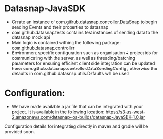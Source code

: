 Datasnap-JavaSDK
================
* Create an instance of com.github.datasnap.controller.DataSnap to begin sending Events and their properties to datasnap
* com.github.datasnap.tests contains test instances of sending data to the datasnap mock api
* Main logic is contained withing the following package: com.github.datasnap.controller
* Environment specific configuration such as organisation & project ids for communicating with the server, as well as threading/batching parameters for ensuring efficient client side integration can be updated here: com.github.datasnap.controller.DataSendingConfig , otherwise the defaults in com.github.datasnap.utils.Defaults will be used

Configuration:
=============
* We have made available a jar file that can be integrated with your project. It is available in the following location:
https://s3-us-west-2.amazonaws.com/datasnap-ios-builds/datasnap-JavaSDK-1.0.jar

Configuration details for integrating directly in maven and gradle will be provided soon.

